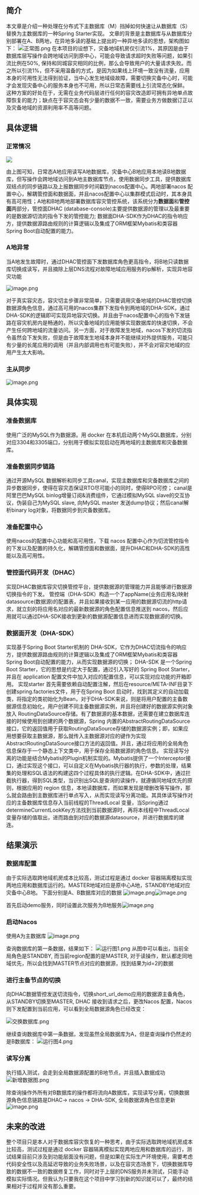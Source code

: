 ## 简介

本文章是介绍一种处理在分布式下主数据库（M）挡掉如何快速让从数据库（S）替换为主数据库的一种Spring Starter实现。
文章的背景是主数据库与从数据库分别部署在A、B两地，在异地多读的基础上提出的一种异地多读的思想，架构图如下：
![正常图.png](https://cdn.nlark.com/yuque/0/2022/png/2894235/1665920878762-e357f0d7-0e2a-4c5c-ab90-4aaf713a6a12.png#clientId=u835a6740-a9cc-4&crop=0&crop=0&crop=1&crop=1&from=paste&height=643&id=u413b25db&margin=%5Bobject%20Object%5D&name=%E6%AD%A3%E5%B8%B8%E5%9B%BE.png&originHeight=1286&originWidth=1764&originalType=binary&ratio=1&rotation=0&showTitle=false&size=186766&status=done&style=none&taskId=u1d1e47fe-eaa9-4627-846b-d729cf6a652&title=&width=882)
在本项目的设想下，灾备地域机房仅引流1%，其原因是由于数据库层写操作会跨地域访问到原中心，可能会导致请求超时失败等问题，如果引流比例在50%, 保持和同城容灾相同的比例，那么会导致用户的大量请求失败。而之所以引流1%，但不采用温备的方式，是因为如果线上环境一致没有流量，应用本身的可用性无法得到验证，当中心发生地域级故障，需要切换灾备中心时，可能才会发现灾备中心的服务本身也不可用，所以日常态需要线上引流常态化保鲜。
这种方案的好处在于，无需在业务代码层进行任何的容灾改造即可拥有异地单点故障恢复的能力；缺点在于容灾态会有少量的数据不一致，需要业务方做数据订正以及灾备地域的资源利用率不高等问题。

## 具体逻辑
### 正常情况
![](https://cdn.nlark.com/yuque/0/2022/png/2894235/1665920878762-e357f0d7-0e2a-4c5c-ab90-4aaf713a6a12.png?x-oss-process=image%2Fresize%2Cw_1500%2Climit_0#crop=0&crop=0&crop=1&crop=1&from=url&id=iQFcJ&margin=%5Bobject%20Object%5D&originHeight=1094&originWidth=1500&originalType=binary&ratio=1&rotation=0&showTitle=false&status=done&style=none&title=)

由上图可知，日常态A地应用读写A地数据库，灾备中心B地应用本地读B地数据库，但写操作会跨地域访问到A地主数据库节点，使用数据同步工具，提供数据库双结点的同步链路以及上报数据同步时间戳到nacos配置中心。两地部署nacos 配置中心，解耦管控面和数据面，并且nacos配置中心以集群模式启动时，其本身具有高可用性；A地和B地两地部署数据库容灾管控系统，该系统分为**数据面**和**管控面**两部分，管控面DHAC (database-console)主要提供数据源的管理以及最重要的是数据源切流的指令下发的管控能力; 数据面DHA-SDK作为DHAC的指令响应方，提供数据源路由规则的计算逻辑以及集成了ORM框架Mybatis和类容器Spring Boot自动配置的能力。

### A地异常
当A地发生故障时，通过DHAC管控面下发数据库角色更高指令，将B地只读数据库切换成读写，并且摘除上层DNS流程对故障地域应用服务的ip解析，实现异地容灾功能


![image.png](https://cdn.nlark.com/yuque/0/2022/png/2894235/1665921232405-a450fd1c-d264-43f3-ae64-b9cda512a3fb.png#clientId=u835a6740-a9cc-4&crop=0&crop=0&crop=1&crop=1&from=paste&height=263&id=u83d99965&margin=%5Bobject%20Object%5D&name=image.png&originHeight=407&originWidth=1108&originalType=binary&ratio=1&rotation=0&showTitle=false&size=1807230&status=done&style=none&taskId=u21027d07-61f2-4045-b7b9-dcb26b40457&title=&width=717)


对于真实容灾态，容灾切主步骤非常简单，只需要调用灾备地域的DHAC管控切换数据源角色信息，通过高可用的nacos集群下发指令到两地域的DHA-SDK，通过DHA-SDK的逻辑即可实现异地容灾切换。并且由于nacos配置中心的指令下发链路在容灾机房内是畅通的，所以灾备地域的应用能够实现数据库的快速切换，不会产生任何跨地域的流量访问。另一方面，对于故障发生地域，nacos下发的切流指令虽然会下发失败，但是由于故障发生地域本身并不能继续对外提供服务，可能只有少量的长尾应用的调用（并且内部调用也有可能失败），并不会对容灾地域的应用产生太大影响。

### 主从同步
![image.png](https://cdn.nlark.com/yuque/0/2022/png/2894235/1665921338685-798d1843-c73f-4c53-9608-e306118470c8.png#clientId=u835a6740-a9cc-4&crop=0&crop=0&crop=1&crop=1&from=paste&height=1029&id=ue6fdac83&margin=%5Bobject%20Object%5D&name=image.png&originHeight=1639&originWidth=1109&originalType=binary&ratio=1&rotation=0&showTitle=false&size=7284076&status=done&style=none&taskId=u3da8470e-e41c-45f3-aafc-0cbb44fd3c6&title=&width=696.5)



## 具体实现
### 准备数据库
使用广泛的MySQL作为数据源。用 docker 在本机启动两个MySQL数据库，分别对应3304和3305端口，分别用于模拟实现启动在两地域的主数据库和灾备数据库。

### 准备数据同步链路
通过开源MySQL 数据解析和同步工具canal，实现主数据库和灾备数据库之间的异步数据同步，使得在容灾态保证RTO尽可能小的同时，使得RPO可控；
	canal是阿里巴巴MySQL binlog增量订阅&消费组件，它通过模拟MySQL slave的交互协议，伪装自己为MySQL slave, 向MySQL master 发送dump协议；然后canal解析binary log对象，将数据同步到灾备数据库。

### 准备配置中心
使用nacos的配置中心功能和高可用性，下载 nacos 配置中心作为切流管控指令的下发以及配置的持久化，解耦管控面和数据面，提升DHAC和DHA-SDK的高性能以及高可用性。

### 管控面代码开发（DHAC）
实现DHAC数据库容灾切换管控平台，提供数据源的管理能力并且能够进行数据源切换指令的下发。
	管控端（DHA-SDK）构造一个了appName(业务应用名)映射datasource(数据源)的配置表，并且如果接收到某一应用的数据源切流的http请求，就立刻的将应用名对应的最新数据源的角色配置信息推送到 nacos，然后应用就可以通过DHA-SDK接收到更新的数据源配置信息进而实现数据源的切换。


### 数据面开发（DHA-SDK）

实现基于Spring Boot Starter机制的 DHA-SDK，它作为DHAC切流指令的响应方，提供数据源路由规则的计算逻辑以及集成了ORM框架Mybatis和类容器Spring Boot自动配置的能力，从而实现数据源的切换；
	DHA-SDK 是一个Spring Boot Starter，它的思想是约定大于配置，通过引入写好的 Spring Boot Starter，并且在 application 配置文件中加入对应的配置信息，可以实现对应功能的开箱即用。
	实现starter 首先需要依赖自动配置注解，然后在resource/META-INF目录下创建spring.factories文件，用于在Spring Boot 启动时，找到其定义的自动加载类，将指定的类初始化为Bean，对于DHA-SDK来说，则是将用户配置的主备数据源信息初始化，用户创建不同主备数据源实例，并且将创建好的数据源实例对象放入 RoutingDataSource存储。有了数据源的基本数据，还需要在建立数据库连接的时候使用到创建的两个数据源，Spring 内置的AbstractRoutingDataSource接口，它的返回值用于获取RoutingDataSource存储的数据源实例；即，如果应用想要获取主数据源，那么就传入主数据源对应的键作为实现AbstractRoutingDataSource接口方法的返回值。并且，通过将应用的全局角色信息保存于一个静态上下文类中，用于保存全局数据源的角色信息。
	实现读写分离的功能是结合Mybatis的Plugin机制实现的。Mybatis提供了一个Interceptor接口，通过实现这个接口，可以自定义在Mybatis执行器的执行，参数的处理，结果集的处理和SQL语法的构建这四个过程具体的执行逻辑。在DHA-SDK中，通过拦截执行器，得到SQL类型，当识别出SQL是查询的读操作，就遵循同地域优先的原则，根据应用的 region 信息，本地读数据库，而如果发现是增删改等写操作，那么就会路由到主数据库进行单点写入，从而实现读写分离功能。其具体读写操作对应的主备数据库信息存入当前线程的ThreadLocal 变量，当Spring通过determineCurrentLookKey方法找到当前数据源时，再将本线程中ThreadLocal 变量存储的值取出，进而路由到对应的数据源datasource，并进行数据库的建连。



## 结果演示
### 数据库配置

由于实际选取跨地域机房成本比较高，测试过程是通过 docker 容器隔离模拟实现两地应用和数据库运行的。MASTER地域对应是原中心A地，STANDBY地域对应灾备中心B地。
下面分别是A、B数据库对应的数据
![image.png](https://cdn.nlark.com/yuque/0/2022/png/2894235/1665922135814-a0ef6f44-c123-4f2c-901e-fcd01472333c.png#clientId=u835a6740-a9cc-4&crop=0&crop=0&crop=1&crop=1&from=paste&height=142&id=u44de9155&margin=%5Bobject%20Object%5D&name=image.png&originHeight=213&originWidth=945&originalType=binary&ratio=1&rotation=0&showTitle=false&size=23999&status=done&style=none&taskId=ueb468b3d-c9ed-48e9-9f29-428bc10811b&title=&width=630.5)![image.png](https://cdn.nlark.com/yuque/0/2022/png/2894235/1665922156021-3aa75e46-5194-47fa-b96c-3343fa46ac7a.png#clientId=u835a6740-a9cc-4&crop=0&crop=0&crop=1&crop=1&from=paste&height=155&id=u0f9506e5&margin=%5Bobject%20Object%5D&name=image.png&originHeight=238&originWidth=957&originalType=binary&ratio=1&rotation=0&showTitle=false&size=24479&status=done&style=none&taskId=uc6d6dbd8-d129-46b3-b687-ce2876221a3&title=&width=622.5)

首先启动demo服务，同时设置此次服务为B地服务![image.png](https://cdn.nlark.com/yuque/0/2022/png/2894235/1665922062443-48728d62-cd6e-42d3-8759-c72f79100b33.png#clientId=u835a6740-a9cc-4&crop=0&crop=0&crop=1&crop=1&from=paste&height=386&id=ud834f146&margin=%5Bobject%20Object%5D&name=image.png&originHeight=772&originWidth=1221&originalType=binary&ratio=1&rotation=0&showTitle=false&size=104368&status=done&style=none&taskId=ua22400e0-e908-4672-beda-0c86b28ac15&title=&width=610.5)

### 启动Nacos
使用A为主数据库
![image.png](https://cdn.nlark.com/yuque/0/2022/png/2894235/1665922425874-6055e653-7e95-4a3d-8e96-62f9bb1b98d4.png#clientId=u835a6740-a9cc-4&crop=0&crop=0&crop=1&crop=1&from=paste&height=501&id=u32fff9e2&margin=%5Bobject%20Object%5D&name=image.png&originHeight=1002&originWidth=2176&originalType=binary&ratio=1&rotation=0&showTitle=false&size=85467&status=done&style=none&taskId=u0b7d9721-e460-47a1-a2d2-50702bd255c&title=&width=1088)

查询数据库的第一条数据，结果如下：
![运行图1.png](https://cdn.nlark.com/yuque/0/2022/png/2894235/1665922009883-dfdf3c97-d3c9-4e40-9be1-031dfcc1d9bd.png#clientId=u835a6740-a9cc-4&crop=0&crop=0&crop=1&crop=1&from=paste&height=332&id=u1e1e2651&margin=%5Bobject%20Object%5D&name=%E8%BF%90%E8%A1%8C%E5%9B%BE1.png&originHeight=663&originWidth=2619&originalType=binary&ratio=1&rotation=0&showTitle=false&size=244584&status=done&style=none&taskId=uf74141e3-b1ab-487f-b0a9-2e3334a4494&title=&width=1309.5)
从图中可以看出，当前全局角色是STANDBY, 而当前region配置的是MASTER, 对于读操作，默认都走同地域优先，所以会找到MASTER节点对应的数据源，找到结果为id=2的数据

### 进行主备节点的切换
向DHAC数据管控发送切流指令，切换short_url_demo应用的数据源主备角色，从STANDBY切换至MASTER, DHAC 接收到请求之后，更改Nacos 配置，Nacos 则下发配置到当前应用，可以看到全局数据源角色已经改变：

![交换数据库.png](https://cdn.nlark.com/yuque/0/2022/png/2894235/1665922515548-bfac7085-9e22-44ed-99fc-ecb484e61416.png#clientId=u835a6740-a9cc-4&crop=0&crop=0&crop=1&crop=1&from=paste&height=527&id=u6e1a4ca0&margin=%5Bobject%20Object%5D&name=%E4%BA%A4%E6%8D%A2%E6%95%B0%E6%8D%AE%E5%BA%93.png&originHeight=1053&originWidth=2717&originalType=binary&ratio=1&rotation=0&showTitle=false&size=267071&status=done&style=none&taskId=u91faddab-3750-487c-b106-a574eb2714d&title=&width=1358.5)

继续查询数据库中第一条数据，发现虽然全局数据库为A，但是查询操作仍然走的是B数据库：
![运行图4.png](https://cdn.nlark.com/yuque/0/2022/png/2894235/1665922921074-3d6ddd2a-7e43-4365-940d-c89cadb081c7.png#clientId=u835a6740-a9cc-4&crop=0&crop=0&crop=1&crop=1&from=paste&height=346&id=u0c5c1a87&margin=%5Bobject%20Object%5D&name=%E8%BF%90%E8%A1%8C%E5%9B%BE4.png&originHeight=692&originWidth=2581&originalType=binary&ratio=1&rotation=0&showTitle=false&size=232643&status=done&style=none&taskId=uf884da1a-8032-4deb-9e19-09114bbba49&title=&width=1290.5)


### 读写分离
执行插入测试，会走到全局数据源配置的B地节点，并且插入数据成功	
![新增数据图.png](https://cdn.nlark.com/yuque/0/2022/png/2894235/1665923071420-d79ae073-739e-4998-a4ad-92367cb8f19e.png#clientId=u835a6740-a9cc-4&crop=0&crop=0&crop=1&crop=1&from=paste&height=425&id=uc911d428&margin=%5Bobject%20Object%5D&name=%E6%96%B0%E5%A2%9E%E6%95%B0%E6%8D%AE%E5%9B%BE.png&originHeight=849&originWidth=2636&originalType=binary&ratio=1&rotation=0&showTitle=false&size=328711&status=done&style=none&taskId=u6c3e8b6e-0e47-431c-9603-1debd84c675&title=&width=1318)

除查询操作外所有对B数据库的操作都将流向A数据库，实现读写分离，切换数据源角色信息链路是DHAC-> nacos -> DHA-SDK, 全局数据源角色信息更新
![image.png](https://cdn.nlark.com/yuque/0/2022/png/2894235/1665923195338-160864c7-5ff6-40b9-9e4e-b2be02b464eb.png#clientId=u835a6740-a9cc-4&crop=0&crop=0&crop=1&crop=1&from=paste&height=289&id=u60989be2&margin=%5Bobject%20Object%5D&name=image.png&originHeight=577&originWidth=966&originalType=binary&ratio=1&rotation=0&showTitle=false&size=49930&status=done&style=none&taskId=ua7883733-661a-4340-92fb-969d9d26abc&title=&width=483)
## 未来的改进
整个项目只是本人对于数据库容灾恢复的一种思考，由于实际选取跨地域机房成本比较高，测试过程是通过 docker 容器隔离模拟实现两地应用和数据库的运行，测试结果目前只涉及到功能层面没有问题，但是如果在实际生产环境使用，需要考虑代码安全性以及高延迟导致的业务失败场景，以及在容灾态场景下，切换数据库导致的数据不一致的数据修复工作，同时对于上层的DNS服务并未测试，只能手动模拟实际情况。但我认为只要我在这个项目中学习到新的知识就可以了，最终的结果相对于过程并没有那么重要。
